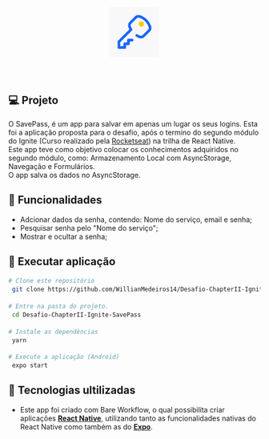 <h1 align="center">
   <img alt="logo to.do" title="SavePass" src="assets/images/icon.png" width="100px" /><br>
</h1>
<br>

## 💻 Projeto

O SavePass, é um app para salvar em apenas um lugar os seus logins. Esta foi a aplicação proposta para o desafio, após o termino do segundo módulo do Ignite (Curso realizado pela [Rocketseat](https://rocketseat.com.br/)) na trilha de React Native.<br>
Este app teve como objetivo colocar os conhecimentos adquiridos no segundo módulo, como: Armazenamento Local com AsyncStorage, Navegação e Formulários.<br>
O app salva os dados no AsyncStorage.

## 💬 Funcionalidades
- Adcionar dados da senha, contendo: Nome do serviço, email e senha;
- Pesquisar senha pelo "Nome do serviço";
- Mostrar e ocultar a senha;

## 🎲 Executar aplicação
```bash
# Clone este repositório
 git clone https://github.com/WillianMedeiros14/Desafio-ChapterII-Ignite-SavePass.git

# Entre na pasta do projeto.
 cd Desafio-ChapterII-Ignite-SavePass

# Instale as dependências
 yarn

# Execute a aplicação (Android)
 expo start

```

## 🚀 Tecnologias ultilizadas

- Este app foi criado com Bare Workflow, o qual possibilita criar aplicações **[React Native](https://reactnative.dev/)**, utilizando tanto as funcionalidades nativas do React Native como também as do **[Expo](https://docs.expo.io)**.